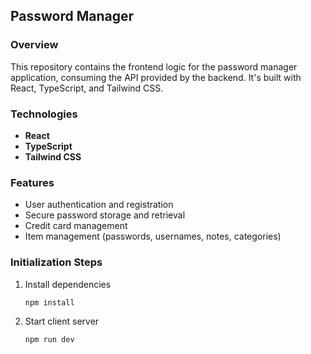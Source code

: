 ## Password Manager

### Overview

This repository contains the frontend logic for the password manager application, consuming the API provided by the backend. It's built with React, TypeScript, and Tailwind CSS.

### Technologies

- **React**
- **TypeScript**
- **Tailwind CSS**

### Features

- User authentication and registration
- Secure password storage and retrieval
- Credit card management
- Item management (passwords, usernames, notes, categories)

### Initialization Steps

1. Install dependencies

   ```bash
   npm install
   ```
2. Start client server

   ```bash
   npm run dev
   ```

